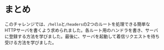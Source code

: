 # まとめ

このチャレンジでは、`/hello`と`/headers`の2つのルートを処理できる簡単なHTTPサーバを書くよう求められました。各ルート用のハンドラを書き、サーバに登録する方法を学びました。最後に、サーバを起動して着信リクエストを待ち受ける方法を学びました。
